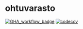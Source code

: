 # ohtuvarasto

[![GHA_workflow_badge](https://github.com/Outisal/ohtuvarasto/workflows/CI/badge.svg)](https://github.com/Outisal/ohtuvarasto/actions)
[![codecov](https://codecov.io/github/Outisal/ohtuvarasto/graph/badge.svg?token=6F10WDKJ12)](https://codecov.io/github/Outisal/ohtuvarasto)


